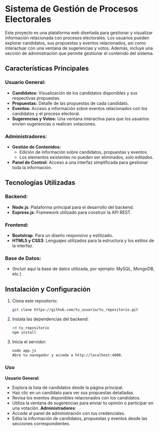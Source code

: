 # Sistema de Gestión de Procesos Electorales

Este proyecto es una plataforma web diseñada para gestionar y visualizar información relacionada con procesos electorales. Los usuarios pueden explorar candidatos, sus propuestas y eventos relacionados, así como interactuar con una ventana de sugerencias y votos. Además, incluye una sección de administración que permite gestionar el contenido del sistema.

## Características Principales

### Usuario General:
- **Candidatos:** Visualización de los candidatos disponibles y sus respectivas propuestas.
- **Propuestas:** Detalle de las propuestas de cada candidato.
- **Eventos:** Acceso a información sobre eventos relacionados con los candidatos y el proceso electoral.
- **Sugerencias y Votos:** Una ventana interactiva para que los usuarios envíen sugerencias o realicen votaciones.

### Administradores:
- **Gestión de Contenidos:** 
  - Edición de información sobre candidatos, propuestas y eventos.
  - Los elementos existentes no pueden ser eliminados, solo editados.
- **Panel de Control:** Acceso a una interfaz simplificada para gestionar toda la información.

## Tecnologías Utilizadas

### Backend:
- **Node.js**: Plataforma principal para el desarrollo del backend.
- **Express.js**: Framework utilizado para construir la API REST.

### Frontend:
- **Bootstrap**: Para un diseño responsivo y estilizado.
- **HTML5 y CSS3**: Lenguajes utilizados para la estructura y los estilos de la interfaz.

### Base de Datos:
- (Incluir aquí la base de datos utilizada, por ejemplo: MySQL, MongoDB, etc.)

## Instalación y Configuración

1. Clona este repositorio:
   ```bash
   git clone https://github.com/tu_usuario/tu_repositorio.git
2. Instala las dependencias del backend:
    ```bash
    cd tu_repositorio
    npm install
3. Inicia el servidor:
    ```bash
    node app.js
    Abre tu navegador y accede a http://localhost:4000.

### Uso
**Usuario General**:
  - Explora la lista de candidatos desde la página principal.
  - Haz clic en un candidato para ver sus propuestas detalladas.
  - Revisa los eventos disponibles relacionados con los candidatos.
  - Utiliza la ventana de sugerencias para enviar tu opinión o participar en una votación.
**Administradores**:
  - Accede al panel de administración con tus credenciales.
  - Edita la información de candidatos, propuestas y eventos desde las secciones correspondientes.

